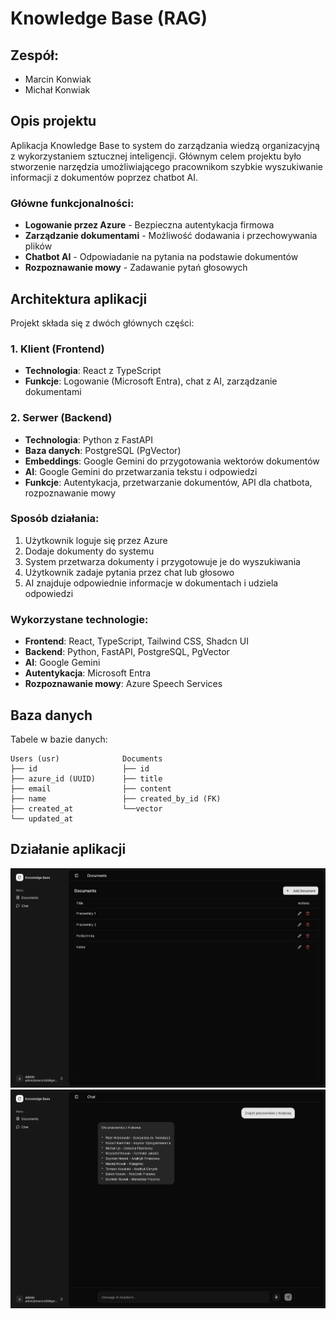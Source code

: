# Knowledge Base (RAG)

## Zespół:
- Marcin Konwiak
- Michał Konwiak

## Opis projektu

Aplikacja Knowledge Base to system do zarządzania wiedzą organizacyjną z wykorzystaniem sztucznej inteligencji. Głównym celem projektu było stworzenie narzędzia umożliwiającego pracownikom szybkie wyszukiwanie informacji z dokumentów poprzez chatbot AI.

### Główne funkcjonalności:
- **Logowanie przez Azure** - Bezpieczna autentykacja firmowa
- **Zarządzanie dokumentami** - Możliwość dodawania i przechowywania plików
- **Chatbot AI** - Odpowiadanie na pytania na podstawie dokumentów
- **Rozpoznawanie mowy** - Zadawanie pytań głosowych

## Architektura aplikacji

Projekt składa się z dwóch głównych części:

### 1. Klient (Frontend)
- **Technologia**: React z TypeScript
- **Funkcje**: Logowanie (Microsoft Entra), chat z AI, zarządzanie dokumentami

### 2. Serwer (Backend) 
- **Technologia**: Python z FastAPI
- **Baza danych**: PostgreSQL (PgVector)
- **Embeddings**: Google Gemini do przygotowania wektorów dokumentów
- **AI**: Google Gemini do przetwarzania tekstu i odpowiedzi
- **Funkcje**: Autentykacja, przetwarzanie dokumentów, API dla chatbota, rozpoznawanie mowy

### Sposób działania:
1. Użytkownik loguje się przez Azure
2. Dodaje dokumenty do systemu 
3. System przetwarza dokumenty i przygotowuje je do wyszukiwania
4. Użytkownik zadaje pytania przez chat lub głosowo
5. AI znajduje odpowiednie informacje w dokumentach i udziela odpowiedzi

### Wykorzystane technologie:
- **Frontend**: React, TypeScript, Tailwind CSS, Shadcn UI
- **Backend**: Python, FastAPI, PostgreSQL, PgVector
- **AI**: Google Gemini
- **Autentykacja**: Microsoft Entra
- **Rozpoznawanie mowy**: Azure Speech Services

## Baza danych

Tabele w bazie danych:
```
Users (usr)              Documents
├── id                   ├── id
├── azure_id (UUID)      ├── title
├── email                ├── content
├── name                 ├── created_by_id (FK)
├── created_at           └──vector
└── updated_at           
```

## Działanie aplikacji

![Knowledge Base Screenshot](./screenshots/ss1.png)
![Knowledge Base Screenshot](./screenshots/ss2.png)

